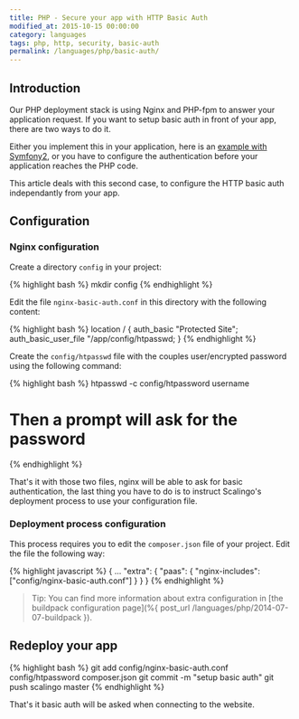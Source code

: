 ```yaml
---
title: PHP - Secure your app with HTTP Basic Auth
modified_at: 2015-10-15 00:00:00
category: languages
tags: php, http, security, basic-auth
permalink: /languages/php/basic-auth/
---
```


## Introduction

Our PHP deployment stack is using Nginx and PHP-fpm to answer your application request.
If you want to setup basic auth in front of your app, there are two ways to do it.

Either you implement this in your application, here is an [example with Symfony2](http://symfony.com/doc/current/book/security.html),
or you have to configure the authentication before your application reaches the PHP code.

This article deals with this second case, to configure the HTTP basic auth independantly from your app.

## Configuration

### Nginx configuration

Create a directory `config` in your project:

{% highlight bash %}
mkdir config
{% endhighlight %}

Edit the file `nginx-basic-auth.conf` in this directory with the following content:

{% highlight bash %}
location / {
    auth_basic           "Protected Site";
    auth_basic_user_file "/app/config/htpasswd;
}
{% endhighlight %}

Create the `config/htpasswd` file with the couples user/encrypted password using the following command:

{% highlight bash %}
htpasswd -c config/htpassword username

# Then a prompt will ask for the password
{% endhighlight %}

That's it with those two files, nginx will be able to ask for basic authentication, the last thing
you have to do is to instruct Scalingo's deployment process to use your configuration file.

### Deployment process configuration

This process requires you to edit the `composer.json` file of your project. Edit the file the following way:

{% highlight javascript %}
{
  ...
  "extra": {
    "paas": {
      "nginx-includes": ["config/nginx-basic-auth.conf"]
    }
  }
}
{% endhighlight %}

> Tip: You can find more information about extra configuration in [the buildpack configuration page](%{ post_url /languages/php/2014-07-07-buildpack }).


## Redeploy your app

{% highlight bash %}
git add config/nginx-basic-auth.conf config/htpassword composer.json
git commit -m "setup basic auth"
git push scalingo master
{% endhighlight %}

That's it basic auth will be asked when connecting to the website.

